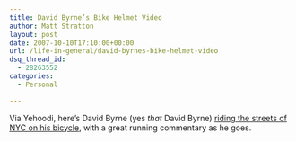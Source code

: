 ```yaml
---
title: David Byrne’s Bike Helmet Video
author: Matt Stratton
layout: post
date: 2007-10-10T17:10:00+00:00
url: /life-in-general/david-byrnes-bike-helmet-video
dsq_thread_id:
  - 28263552
categories:
  - Personal

---
```

Via Yehoodi, here&#8217;s David Byrne (yes _that_ David Byrne) [riding the streets of NYC on his bicycle][1], with a great running commentary as he goes.

 [1]: http://journal.davidbyrne.com/2007/10/10072007-how-ne.html